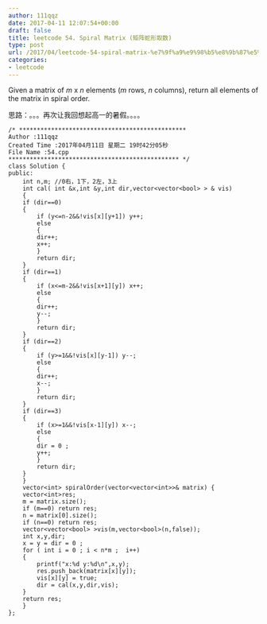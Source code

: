 ```yaml
---
author: 111qqz
date: 2017-04-11 12:07:54+00:00
draft: false
title: leetcode 54. Spiral Matrix (矩阵蛇形取数)
type: post
url: /2017/04/leetcode-54-spiral-matrix-%e7%9f%a9%e9%98%b5%e8%9b%87%e5%bd%a2%e5%8f%96%e6%95%b0/
categories:
- leetcode
---
```


Given a matrix of _m_ x _n_ elements (_m_ rows, _n_ columns), return all elements of the matrix in spiral order.

思路：。。。再次让我回想起高一的暑假。。。。

    
    /* ***********************************************
    Author :111qqz
    Created Time :2017年04月11日 星期二 19时42分05秒
    File Name :54.cpp
    ************************************************ */
    class Solution {
    public:
        int n,m; //0右，1下，2左，3上
        int cal( int &x,int &y,int dir,vector<vector<bool> > & vis)
        {
    	if (dir==0)
    	{
    	    if (y<=n-2&&!vis[x][y+1]) y++;
    	    else
    	    {
    		dir++;
    		x++;
    	    }
    	    return dir;
    	}
    	if (dir==1)
    	{
    	    if (x<=m-2&&!vis[x+1][y]) x++;
    	    else
    	    {
    		dir++;
    		y--;
    	    }
    	    return dir;
    	}
    	if (dir==2)
    	{
    	    if (y>=1&&!vis[x][y-1]) y--;
    	    else
    	    {
    		dir++;
    		x--;
    	    }
    	    return dir;
    	}
    	if (dir==3)
    	{
    	    if (x>=1&&!vis[x-1][y]) x--;
    	    else
    	    {
    		dir = 0 ;
    		y++;
    	    }
    	    return dir;
    	}
        }
        vector<int> spiralOrder(vector<vector<int>>& matrix) {
    	vector<int>res;
    	m = matrix.size();
    	if (m==0) return res;
    	n = matrix[0].size();
    	if (n==0) return res;
    	vector<vector<bool> >vis(m,vector<bool>(n,false));
    	int x,y,dir;
    	x = y = dir = 0 ;
    	for ( int i = 0 ; i < n*m ;  i++)
    	{
    	    printf("x:%d y:%d\n",x,y);
    	    res.push_back(matrix[x][y]);
    	    vis[x][y] = true;
    	    dir = cal(x,y,dir,vis);
    	}
    	return res;
        }
    };
    



